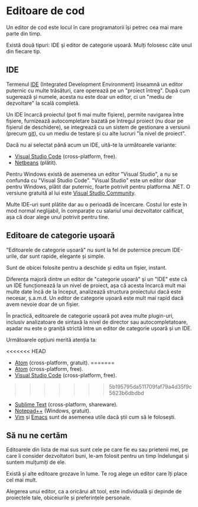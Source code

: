 # Editoare de cod

Un editor de cod este locul în care programatorii își petrec cea mai mare parte din timp.

Există două tipuri: IDE și editor de categorie ușoară. Mulți folosesc câte unul din fiecare tip.

## IDE

Termenul [IDE](https://en.wikipedia.org/wiki/Integrated_development_environment) (Integrated Development Environment) înseamnă un editor puternic cu multe trăsături, care operează pe un "proiect întreg". După cum sugerează și numele, acesta nu este doar un editor, ci un "mediu de dezvoltare" la scală completă.

Un IDE încarcă proiectul (pot fi mai multe fișiere), permite navigarea între fișiere, furnizează autocompletare bazată pe întregul proiect (nu doar pe fișierul de deschidere), se integrează cu un sistem de gestionare a versiunii (precum [git](https://git-scm.com/)), cu un mediu de testare și cu alte lucruri "la nivel de proiect".

Dacă nu ai selectat până acum un IDE, uită-te la următoarele variante:

- [Visual Studio Code](https://code.visualstudio.com/) (cross-platform, free).
- [Netbeans](http://netbeans.org/) (plătit).

Pentru Windows există de asemenea un editor "Visual Studio", a nu se confunda cu "Visual Studio Code". "Visual Studio" este un editor doar pentru Windows, plătit dar puternic, foarte potrivit pentru platforma .NET. O versiune gratuită al lui este [Visual Studio Community](https://www.visualstudio.com/vs/community/).

Multe IDE-uri sunt plătite dar au o perioadă de încercare. Costul lor este în mod normal neglijabil, în comparație cu salariul unui dezvoltator calificat, așa că doar alege unul potrivit pentru tine.

## Editoare de categorie ușoară

"Editoarele de categorie ușoară" nu sunt la fel de puternice precum IDE-urile, dar sunt rapide, elegante și simple.

Sunt de obicei folosite pentru a deschide și edita un fișier, instant.

Diferența majoră dintre un editor de "categorie ușoară" și un "IDE" este că un IDE funcționează la un nivel de proiect, așa că acesta încarcă mult mai multe date încă de la început, analizează structura proiectului dacă este necesar, ș.a.m.d. Un editor de categorie ușoară este mult mai rapid dacă avem nevoie doar de un fișier.

În practică, editoarele de categorie ușoară pot avea multe plugin-uri, inclusiv analizatoare de sintaxă la nivel de director sau autocompletatoare, așadar nu este o graniță strictă între un editor de categorie ușoară și un IDE.

Următoarele opțiuni merită atenția ta:

<<<<<<< HEAD
- [Atom](https://atom.io/) (cross-platform, gratuit).
=======
- [Atom](https://atom.io/) (cross-platform, free).
- [Visual Studio Code](https://code.visualstudio.com/) (cross-platform, free).
>>>>>>> 5b195795da511709faf79a4d35f9c5623b6dbdbd
- [Sublime Text](http://www.sublimetext.com) (cross-platform, shareware).
- [Notepad++](https://notepad-plus-plus.org/) (Windows, gratuit).
- [Vim](http://www.vim.org/) și [Emacs](https://www.gnu.org/software/emacs/) sunt de asemenea utile dacă știi cum să le folosești.

## Să nu ne certăm

Editoarele din lista de mai sus sunt cele pe care fie eu sau prietenii mei, pe care îi consider dezvoltatori buni, le-am folosit pentru un timp îndelungat și suntem mulțumiți de ele.

Există și alte editoare grozave în lume. Te rog alege un editor care îți place cel mai mult.

Alegerea unui editor, ca a oricărui alt tool, este individuală și depinde de proiectele tale, obiceiurile și preferințele personale.
